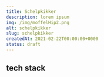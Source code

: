 ```yaml
---
title: Schelpkikker
description: lorem ipsum
img: /img/moffelHip2.png
alt: schelpkikker
slug: schelpkikker
createdAt: 2021-02-22T00:00:00+0000
status: draft
---
```


## tech stack
